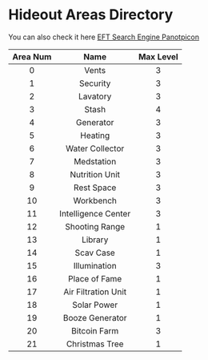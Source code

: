 # Hideout Areas Directory

You can also check it here [EFT Search Engine Panotpicon](https://eft.justemutarkov.eu/)

| **Area Num** |      **Name**       | **Max Level** |
| :----------: | :-----------------: | :-----------: |
|      0       |        Vents        |       3       |
|      1       |      Security       |       3       |
|      2       |      Lavatory       |       3       |
|      3       |        Stash        |       4       |
|      4       |      Generator      |       3       |
|      5       |       Heating       |       3       |
|      6       |   Water Collector   |       3       |
|      7       |     Medstation      |       3       |
|      8       |   Nutrition Unit    |       3       |
|      9       |     Rest Space      |       3       |
|      10      |      Workbench      |       3       |
|      11      | Intelligence Center |       3       |
|      12      |   Shooting Range    |       1       |
|      13      |       Library       |       1       |
|      14      |      Scav Case      |       1       |
|      15      |    Illumination     |       3       |
|      16      |    Place of Fame    |       1       |
|      17      | Air Filtration Unit |       1       |
|      18      |     Solar Power     |       1       |
|      19      |   Booze Generator   |       1       |
|      20      |    Bitcoin Farm     |       3       |
|      21      |   Christmas Tree    |       1       |

